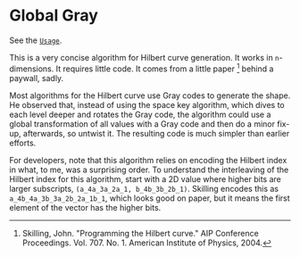 # Global Gray

See the [`Usage`](https://computingkitchen.com/BijectiveHilbert.jl/stable/usage/).

This is a very concise algorithm for Hilbert curve generation. It works in `n`-dimensions. It requires little code. It comes from a little paper [^1] behind a paywall, sadly.

Most algorithms for the Hilbert curve use Gray codes to generate the shape. He observed that, instead of using the space key algorithm, which dives to each level deeper and rotates the Gray code, the algorithm could use a global transformation of all values with a Gray code and then do a minor fix-up, afterwards, so untwist it. The resulting code is much simpler than earlier efforts.

For developers, note that this algorithm relies on encoding the Hilbert index in what, to me, was a surprising order. To understand the interleaving of the Hilbert index for this algorithm, start with a 2D value where higher bits are larger subscripts, ``(a_4a_3a_2a_1, b_4b_3b_2b_1)``. Skilling encodes this as ``a_4b_4a_3b_3a_2b_2a_1b_1``, which looks good on paper, but it means the first element of the vector has the higher bits.

[^1]: Skilling, John. "Programming the Hilbert curve." AIP Conference Proceedings. Vol. 707. No. 1. American Institute of Physics, 2004.
